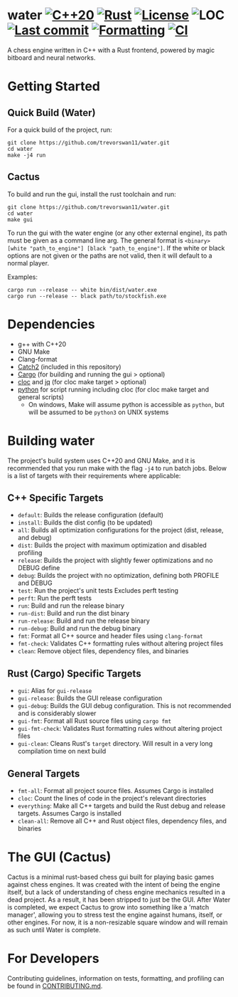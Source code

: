 # water [![C++20](https://img.shields.io/badge/C%2B%2B-20-blue?logo=c%2B%2B&logoColor=white)](https://en.cppreference.com/w/cpp/20.html) [![Rust](https://img.shields.io/static/v1?label=Rust&message=2024&labelColor=gray&color=F1592A)](https://github.com/rust-lang/rust) [![License](https://img.shields.io/github/license/trevorswan11/water)](LICENSE) ![LOC](https://img.shields.io/endpoint?url=https://raw.githubusercontent.com/trevorswan11/water/main/.github/loc_badge.json) [![Last commit](https://img.shields.io/github/last-commit/trevorswan11/water)](https://github.com/trevorswan11/water) [![Formatting](https://github.com/trevorswan11/water/actions/workflows/format.yml/badge.svg)](https://github.com/trevorswan11/water/actions/workflows/format.yml) [![CI](https://github.com/trevorswan11/water/actions/workflows/ci.yml/badge.svg)](https://github.com/trevorswan11/water/actions/workflows/ci.yml)
A chess engine written in C++ with a Rust frontend, powered by magic bitboard and neural networks.

# Getting Started

## Quick Build (Water)
For a quick build of the project, run:
```shell
git clone https://github.com/trevorswan11/water.git
cd water
make -j4 run
```

## Cactus
To build and run the gui, install the rust toolchain and run:
```shell
git clone https://github.com/trevorswan11/water.git
cd water
make gui
```
To run the gui with the water engine (or any other external engine), its path must be given as a command line arg. The general format is `<binary> [white "path_to_engine"] [black "path_to_engine"]`. If the white or black options are not given or the paths are not valid, then it will default to a normal player.

Examples:
```shell
cargo run --release -- white bin/dist/water.exe
cargo run --release -- black path/to/stockfish.exe
```

# Dependencies
- g++ with C++20
- GNU Make
- Clang-format
- [Catch2](https://github.com/catchorg/Catch2) (included in this repository)
- [Cargo](https://doc.rust-lang.org/beta/book/ch01-01-installation.html) (for building and running the gui > optional)
- [cloc](https://github.com/AlDanial/cloc) and [jq](https://github.com/jqlang/jq) (for cloc make target > optional)
- [python](https://www.python.org/downloads/) for script running including cloc (for cloc make target and general scripts)
    - On windows, Make will assume python is accessible as `python`, but will be assumed to be `python3` on UNIX systems

# Building water
The project's build system uses C++20 and GNU Make, and it is recommended that you run make with the flag `-j4` to run batch jobs. Below is a list of targets with their requirements where applicable:

## C++ Specific Targets
- `default`: Builds the release configuration (default)
- `install`: Builds the dist config (to be updated)
- `all`: Builds all optimization configurations for the project (dist, release, and debug)
- `dist`: Builds the project with maximum optimization and disabled profiling
- `release`: Builds the project with slightly fewer optimizations and no DEBUG define
- `debug`: Builds the project with no optimization, defining both PROFILE and DEBUG
- `test`: Run the project's unit tests Excludes perft testing
- `perft`: Run the perft tests
- `run`: Build and run the release binary
- `run-dist`: Build and run the dist binary
- `run-release`: Build and run the release binary
- `run-debug`: Build and run the debug binary
- `fmt`: Format all C++ source and header files using `clang-format`
- `fmt-check`: Validates C++ formatting rules without altering project files
- `clean`: Remove object files, dependency files, and binaries

## Rust (Cargo) Specific Targets
- `gui`: Alias for `gui-release`
- `gui-release`: Builds the GUI release configuration
- `gui-debug`: Builds the GUI debug configuration. This is not recommended and is considerably slower
- `gui-fmt`: Format all Rust source files using `cargo fmt`
- `gui-fmt-check`: Validates Rust formatting rules without altering project files
- `gui-clean`: Cleans Rust's `target` directory. Will result in a very long compilation time on next build

## General Targets
- `fmt-all`: Format all project source files. Assumes Cargo is installed
- `cloc`: Count the lines of code in the project's relevant directories
- `everything`: Make all C++ targets and build the Rust debug and release targets. Assumes Cargo is installed
- `clean-all`: Remove all C++ and Rust object files, dependency files, and binaries

# The GUI (Cactus)
Cactus is a minimal rust-based chess gui built for playing basic games against chess engines. It was created with the intent of being the engine itself, but a lack of understanding of chess engine mechanics resulted in a dead project. As a result, it has been stripped to just be the GUI. After Water is completed, we expect Cactus to grow into something like a 'match manager', allowing you to stress test the engine against humans, itself, or other engines. For now, it is a non-resizable square window and will remain as such until Water is complete.

# For Developers
Contributing guidelines, information on tests, formatting, and profiling can be found in [CONTRIBUTING.md](.github/CONTRIBUTING.md).
